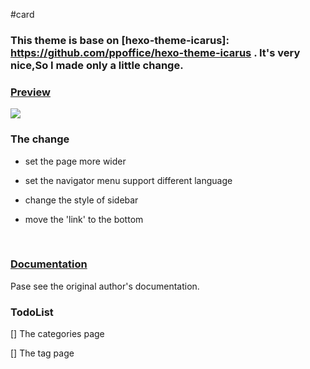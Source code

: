 #card

### This theme is base on [hexo-theme-icarus]: https://github.com/ppoffice/hexo-theme-icarus . It's very nice,So I made only a little change.

###  [Preview](http://yohnz.github.io/)

![](https://github.com/yohnz/hexo-theme-card/blob/master/source/css/images/hexo-theme-card.png "")

### The change

- set the page more wider

- set the navigator menu support different language

- change the style of sidebar

- move the 'link' to the bottom

  ​

### [Documentation](https://github.com/ppoffice/hexo-theme-icarus/wiki)

Pase see the original author's documentation.



### TodoList

[] The categories page

[] The tag page

